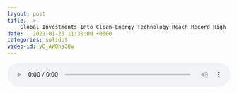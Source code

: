 ```yaml
---
layout: post
title:  >
    Global Investments Into Clean-Energy Technology Reach Record High
date:   2021-01-20 11:30:00 +0000
categories: solidot
video-id: yO_AWQhs3Qw
---
```


<audio src="/assets/6ead41aa47f5c43c94cf65bd0b2a9f77.mp3" style="width: 100%;" controls></audio>

